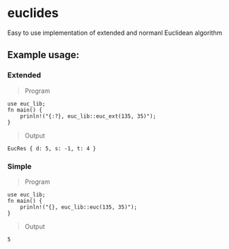 # euclides
Easy to use implementation of extended and normanl Euclidean algorithm

## Example usage:
### Extended
> Program
```
use euc_lib;
fn main() {
    prinln!("{:?}, euc_lib::euc_ext(135, 35)");
}
```
> Output
```
EucRes { d: 5, s: -1, t: 4 }
```
### Simple
> Program
```
use euc_lib;
fn main() {
    prinln!("{}, euc_lib::euc(135, 35)");
}
```
> Output
```
5
```